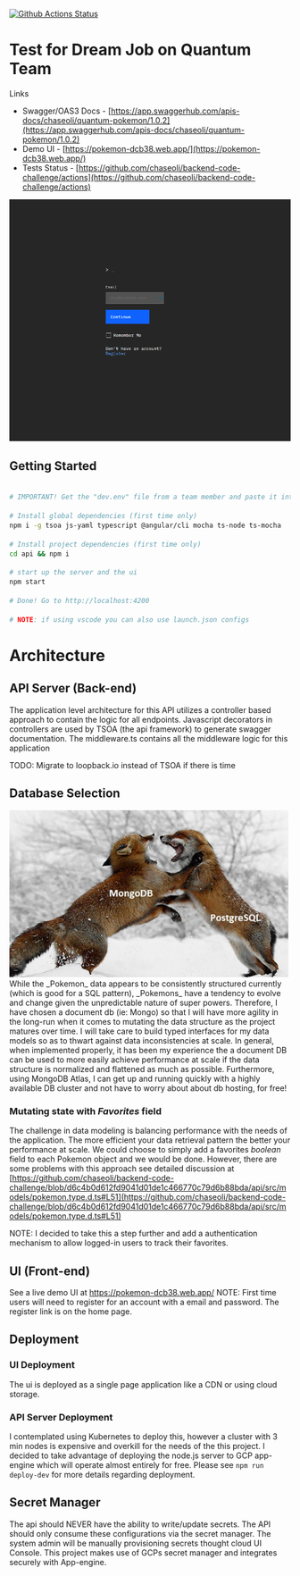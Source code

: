 [![Github Actions Status](https://github.com/chaseoli/backend-code-challenge/workflows/Build%20%26%20Test/badge.svg?branch=master)](https://github.com/chaseoli/backend-code-challenge/actions)

# Test for Dream Job on Quantum Team

Links
* Swagger/OAS3 Docs - [https://app.swaggerhub.com/apis-docs/chaseoli/quantum-pokemon/1.0.2](https://app.swaggerhub.com/apis-docs/chaseoli/quantum-pokemon/1.0.2)
* Demo UI - [https://pokemon-dcb38.web.app/](https://pokemon-dcb38.web.app/)
* Tests Status - [https://github.com/chaseoli/backend-code-challenge/actions](https://github.com/chaseoli/backend-code-challenge/actions)

<img src="screenshots/demo.gif" width="650" />

## Getting Started

```bash

# IMPORTANT! Get the "dev.env" file from a team member and paste it into the ./api directory. This file contains development secrets to run the application locally.

# Install global dependencies (first time only)
npm i -g tsoa js-yaml typescript @angular/cli mocha ts-node ts-mocha

# Install project dependencies (first time only)
cd api && npm i

# start up the server and the ui
npm start

# Done! Go to http://localhost:4200

# NOTE: if using vscode you can also use launch.json configs
```

# Architecture

## API Server (Back-end)

The application level architecture for this API utilizes a controller based approach to contain the logic for all endpoints. Javascript decorators in controllers are used by TSOA (the api framework) to generate swagger documentation. The middleware.ts contains all the middleware logic for this application

TODO: Migrate to loopback.io instead of TSOA if there is time

## Database Selection

<img src="screenshots/dbBattle.jpg" width="500" />
While the _Pokemon_ data appears to be consistently structured currently (which is good for a SQL pattern), _Pokemons_ have a tendency to evolve and change given the unpredictable nature of super powers. Therefore, I have chosen a document db (ie: Mongo) so that I will have more agility in the long-run when it comes to mutating the data structure as the project matures over time. I will take care to build typed interfaces for my data models so as to thwart against data inconsistencies at scale. In general, when implemented properly, it has been my experience the a document DB can be used to more easily achieve performance at scale if the data structure is normalized and flattened as much as possible. Furthermore, using MongoDB Atlas, I can get up and running quickly with a highly available DB cluster and not have to worry about about db hosting, for free!

### Mutating state with **_Favorites_** field
The challenge in data modeling is balancing performance with the needs of the application. The more efficient your data retrieval pattern the better your performance at scale. We could choose to simply add a favorites _boolean_ field to each Pokemon object and we would be done. However, there are some problems with this approach see detailed discussion at [https://github.com/chaseoli/backend-code-challenge/blob/d6c4b0d612fd9041d01de1c466770c79d6b88bda/api/src/models/pokemon.type.d.ts#L51](https://github.com/chaseoli/backend-code-challenge/blob/d6c4b0d612fd9041d01de1c466770c79d6b88bda/api/src/models/pokemon.type.d.ts#L51)

NOTE: I decided to take this a step further and add a authentication mechanism to allow logged-in users to track their favorites.

## UI (Front-end)
See a live demo UI at https://pokemon-dcb38.web.app/
NOTE: First time users will need to register for an account with a email and password. The register link is on the home page.

## Deployment
### UI Deployment
The ui is deployed as a single page application like a CDN or using cloud storage.
### API Server Deployment
I contemplated using Kubernetes to deploy this, however a cluster with 3 min nodes is expensive and overkill for the needs of the this project. I decided to take advantage of deploying the node.js server to GCP app-engine which will operate almost entirely for free. Please see `npm run deploy-dev` for more details regarding deployment.  

## Secret Manager
The api should NEVER have the ability to write/update secrets. The API should only consume these configurations via the secret manager. The system admin will be manually provisioning secrets thought cloud UI Console. This project makes use of GCPs secret manager and integrates securely with App-engine.
